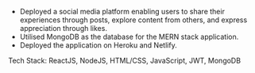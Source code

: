 - Deployed a social media platform enabling users to share their experiences through posts, explore content from others, and express appreciation through likes.
- Utilised MongoDB as the database for the MERN stack application.
- Deployed the application on Heroku and Netlify.

Tech Stack: ReactJS, NodeJS, HTML/CSS, JavaScript, JWT, MongoDB
